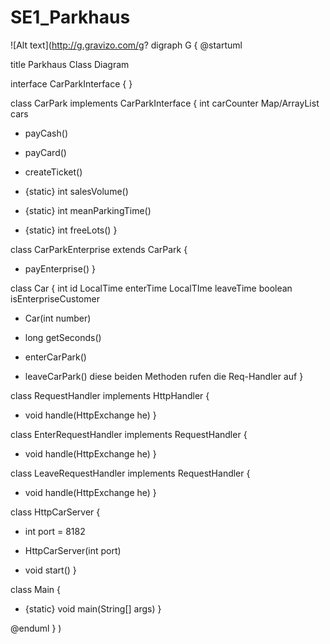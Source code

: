 # SE1_Parkhaus

![Alt text](http://g.gravizo.com/g?
  digraph G {
    @startuml

title Parkhaus Class Diagram

interface CarParkInterface {
}

class CarPark implements CarParkInterface {
int carCounter
Map/ArrayList cars

+ payCash()
+ payCard()
+ createTicket()

+ {static} int salesVolume()
+ {static} int meanParkingTime()
+ {static} int freeLots()
}

class CarParkEnterprise extends CarPark {
+ payEnterprise()
}

class Car {
int id
LocalTime enterTime
LocalTIme leaveTime
boolean isEnterpriseCustomer

+ Car(int number)
+ long getSeconds()

+ enterCarPark()
+ leaveCarPark()
diese beiden Methoden
rufen die Req-Handler auf
}


class RequestHandler implements HttpHandler {
+ void handle(HttpExchange he)
}

class EnterRequestHandler implements RequestHandler {
+ void handle(HttpExchange he)
}

class LeaveRequestHandler implements RequestHandler {
+ void handle(HttpExchange he)
}

class HttpCarServer {
- int port = 8182
+ HttpCarServer(int port)

+ void start()
}

class Main {
+ {static} void main(String[] args)
}

@enduml
  }
)
